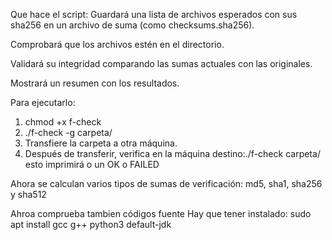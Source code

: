 Que hace el script: 
Guardará una lista de archivos esperados con sus sha256 en un archivo de suma (como checksums.sha256).

Comprobará que los archivos estén en el directorio.

Validará su integridad comparando las sumas actuales con las originales.

Mostrará un resumen con los resultados.

Para ejecutarlo:

1. chmod +x f-check
2. ./f-check -g carpeta/
3. Transfiere la carpeta a otra máquina.
4. Después de transferir, verifica en la máquina destino:./f-check carpeta/ esto imprimirá o un OK o FAILED

Ahora se calculan varios tipos de sumas de verificación: md5, sha1, sha256 y sha512

Ahroa comprueba tambien códigos fuente
Hay que tener instalado: sudo apt install gcc g++ python3 default-jdk
